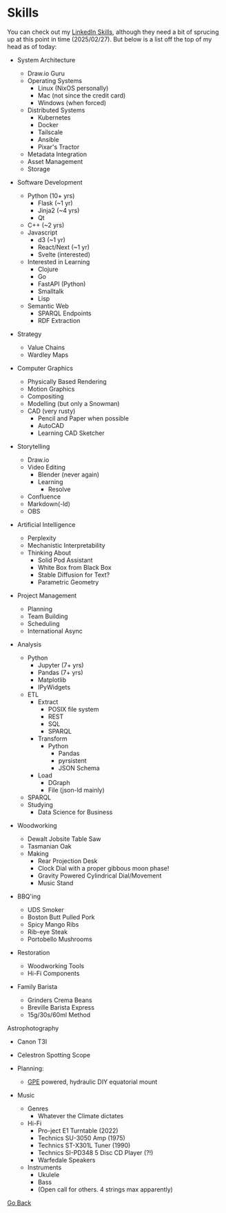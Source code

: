 # Skills

You can check out my [LinkedIn Skills](https://www.linkedin.com/in/nickkpope/details/skills/), although they need a bit of sprucing up at this point in time (2025/02/27). But below is a list off the top of my head as of today:

* System Architecture
  * Draw.io Guru
  * Operating Systems
    * Linux (NixOS personally)
    * Mac (not since the credit card)
    * Windows (when forced)
  * Distributed Systems
    * Kubernetes
    * Docker
    * Tailscale
    * Ansible
    * Pixar's Tractor
  * Metadata Integration
  * Asset Management
  * Storage

* Software Development
  * Python (10+ yrs)
    * Flask (~1 yr)
    * Jinja2 (~4 yrs)
    * Qt
  * C++ (~2 yrs)
  * Javascript
    * d3 (~1 yr)
    * React/Next (~1 yr)
    * Svelte (interested)
  * Interested in Learning
    * Clojure
    * Go
    * FastAPI (Python)
    * Smalltalk
    * Lisp
  * Semantic Web
    * SPARQL Endpoints
    * RDF Extraction

* Strategy
  * Value Chains
  * Wardley Maps

* Computer Graphics
  * Physically Based Rendering
  * Motion Graphics
  * Compositing
  * Modelling (but only a Snowman)
  * CAD (very rusty)
    * Pencil and Paper when possible
    * AutoCAD
    * Learning CAD Sketcher

* Storytelling
  * Draw.io
  * Video Editing
    * Blender (never again)
    * Learning
      * Resolve
  * Confluence
  * Markdown(-ld)
  * OBS

* Artificial Intelligence
  * Perplexity
  * Mechanistic Interpretability
  * Thinking About
    * Solid Pod Assistant
    * White Box from Black Box
    * Stable Diffusion for Text?
    * Parametric Geometry

* Project Management
  * Planning
  * Team Building
  * Scheduling
  * International Async

* Analysis
  * Python
    * Jupyter (7+ yrs)
    * Pandas (7+ yrs)
    * Matplotlib
    * IPyWidgets
  * ETL
    * Extract
      * POSIX file system
      * REST
      * SQL
      * SPARQL
    * Transform
      * Python
        * Pandas
        * pyrsistent
        * JSON Schema
    * Load
      * DGraph
      * File (json-ld mainly)
  * SPARQL
  * Studying
    * Data Science for Business

* Woodworking
  * Dewalt Jobsite Table Saw
  * Tasmanian Oak
  * Making
    * Rear Projection Desk
    * Clock Dial with a proper gibbous moon phase!
    * Gravity Powered Cylindrical Dial/Movement
    * Music Stand

* BBQ'ing
  * UDS Smoker
  * Boston Butt Pulled Pork
  * Spicy Mango Ribs
  * Rib-eye Steak
  * Portobello Mushrooms

* Restoration
  * Woodworking Tools
  * Hi-Fi Components

* Family Barista
  * Grinders Crema Beans
  * Breville Barista Express
  * 15g/30s/60ml Method

Astrophotography
* Canon T3I
* Celestron Spotting Scope
* Planning:
  * [GPE](https://en.wikipedia.org/wiki/Gravitational_energy) powered, hydraulic DIY equatorial mount

* Music
  * Genres
    * Whatever the Climate dictates
  * Hi-Fi
    * Pro-ject E1 Turntable (2022)
    * Technics SU-3050 Amp (1975)
    * Technics ST-X301L Tuner (1990)
    * Technics SI-PD348 5 Disc CD Player (?!)
    * Warfedale Speakers
  * Instruments
    * Ukulele
    * Bass
    * (Open call for others. 4 strings max apparently)

[Go Back](https://onetrickjack.github.io/persona/)
